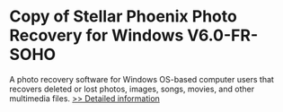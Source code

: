 # Copy of Stellar Phoenix Photo Recovery for Windows V6.0-FR-SOHO
A photo recovery software for Windows OS-based computer users that recovers deleted or lost photos, images, songs, movies, and other multimedia files.
[>> Detailed information](https://secure.element5.com/esales/product.html?productid=300736219&affiliateid=200057808)